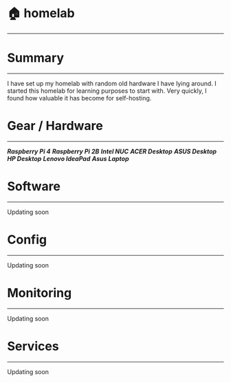 # :house: homelab
---
# Summary
---
I have set up my homelab with random old hardware I have lying around. I started this homelab for learning purposes to start with. Very quickly, I found how valuable it has become for self-hosting.  

# Gear / Hardware
------
***Raspberry Pi 4***
***Raspberry Pi 2B***
***Intel NUC***
***ACER Desktop***
***ASUS Desktop***
***HP Desktop***
***Lenovo IdeaPad***
***Asus Laptop***

# Software
---
Updating soon

# Config
----
Updating soon

# Monitoring
---

Updating soon

# Services
---

Updating soon

